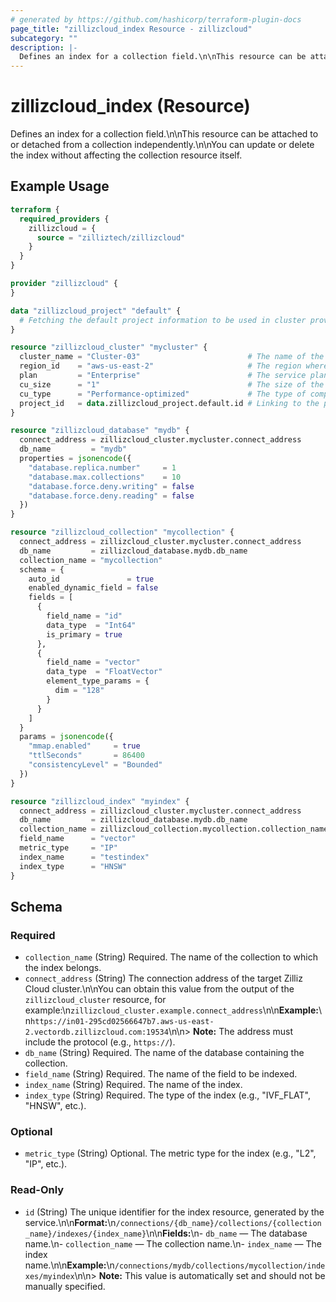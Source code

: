 ```yaml
---
# generated by https://github.com/hashicorp/terraform-plugin-docs
page_title: "zillizcloud_index Resource - zillizcloud"
subcategory: ""
description: |-
  Defines an index for a collection field.\n\nThis resource can be attached to or detached from a collection independently.\n\nYou can update or delete the index without affecting the collection resource itself.
---
```


# zillizcloud_index (Resource)

Defines an index for a collection field.\n\nThis resource can be attached to or detached from a collection independently.\n\nYou can update or delete the index without affecting the collection resource itself.

## Example Usage

```terraform
terraform {
  required_providers {
    zillizcloud = {
      source = "zilliztech/zillizcloud"
    }
  }
}

provider "zillizcloud" {
}

data "zillizcloud_project" "default" {
  # Fetching the default project information to be used in cluster provisioning
}

resource "zillizcloud_cluster" "mycluster" {
  cluster_name = "Cluster-03"                        # The name of the cluster
  region_id    = "aws-us-east-2"                     # The region where the cluster will be deployed
  plan         = "Enterprise"                        # The service plan for the cluster
  cu_size      = "1"                                 # The size of the compute unit
  cu_type      = "Performance-optimized"             # The type of compute unit, optimized for performance
  project_id   = data.zillizcloud_project.default.id # Linking to the project ID fetched earlier
}

resource "zillizcloud_database" "mydb" {
  connect_address = zillizcloud_cluster.mycluster.connect_address
  db_name         = "mydb"
  properties = jsonencode({
    "database.replica.number"     = 1
    "database.max.collections"    = 10
    "database.force.deny.writing" = false
    "database.force.deny.reading" = false
  })
}

resource "zillizcloud_collection" "mycollection" {
  connect_address = zillizcloud_cluster.mycluster.connect_address
  db_name         = zillizcloud_database.mydb.db_name
  collection_name = "mycollection"
  schema = {
    auto_id               = true
    enabled_dynamic_field = false
    fields = [
      {
        field_name = "id"
        data_type  = "Int64"
        is_primary = true
      },
      {
        field_name = "vector"
        data_type  = "FloatVector"
        element_type_params = {
          dim = "128"
        }
      }
    ]
  }
  params = jsonencode({
    "mmap.enabled"     = true
    "ttlSeconds"       = 86400
    "consistencyLevel" = "Bounded"
  })
}

resource "zillizcloud_index" "myindex" {
  connect_address = zillizcloud_cluster.mycluster.connect_address
  db_name         = zillizcloud_database.mydb.db_name
  collection_name = zillizcloud_collection.mycollection.collection_name
  field_name      = "vector"
  metric_type     = "IP"
  index_name      = "testindex"
  index_type      = "HNSW"
}
```

<!-- schema generated by tfplugindocs -->
## Schema

### Required

- `collection_name` (String) Required. The name of the collection to which the index belongs.
- `connect_address` (String) The connection address of the target Zilliz Cloud cluster.\n\nYou can obtain this value from the output of the `zillizcloud_cluster` resource, for example:\n`zillizcloud_cluster.example.connect_address`\n\n**Example:**\n`https://in01-295cd02566647b7.aws-us-east-2.vectordb.zillizcloud.com:19534`\n\n> **Note:** The address must include the protocol (e.g., `https://`).
- `db_name` (String) Required. The name of the database containing the collection.
- `field_name` (String) Required. The name of the field to be indexed.
- `index_name` (String) Required. The name of the index.
- `index_type` (String) Required. The type of the index (e.g., "IVF_FLAT", "HNSW", etc.).

### Optional

- `metric_type` (String) Optional. The metric type for the index (e.g., "L2", "IP", etc.).

### Read-Only

- `id` (String) The unique identifier for the index resource, generated by the service.\n\n**Format:**\n`/connections/{db_name}/collections/{collection_name}/indexes/{index_name}`\n\n**Fields:**\n- `db_name` — The database name.\n- `collection_name` — The collection name.\n- `index_name` — The index name.\n\n**Example:**\n`/connections/mydb/collections/mycollection/indexes/myindex`\n\n> **Note:** This value is automatically set and should not be manually specified.

